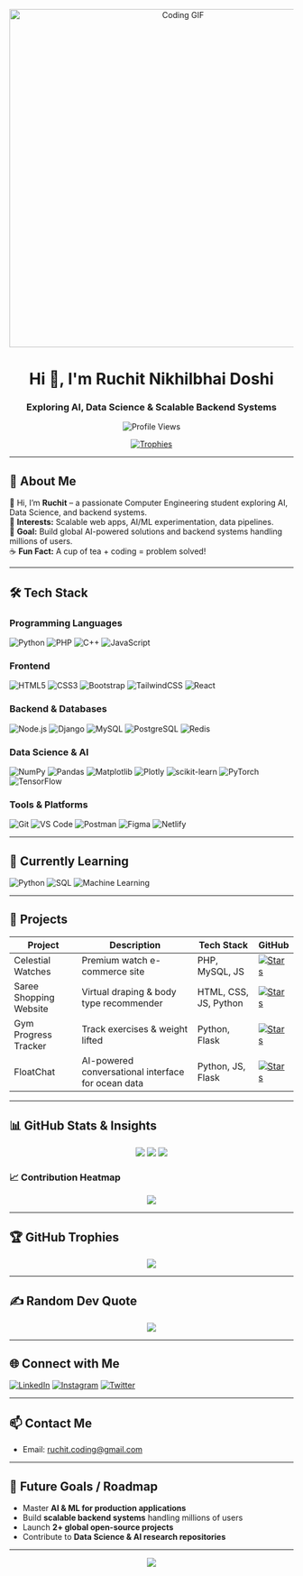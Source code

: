 <p align="center">
  <img src="https://media.giphy.com/media/3o7aCVU96WgN2bYElK/giphy.gif" alt="Coding GIF" width="600"/>
</p>

<h1 align="center">Hi 👋, I'm Ruchit Nikhilbhai Doshi</h1>
<h3 align="center">Exploring AI, Data Science & Scalable Backend Systems</h3>

<p align="center">
  <img src="https://komarev.com/ghpvc/?username=ruchitdoshi30&label=Profile%20views&color=0e75b6&style=flat" alt="Profile Views" />
</p>

<p align="center">
  <a href="https://github.com/ryo-ma/github-profile-trophy"><img src="https://github-profile-trophy.vercel.app/?username=ruchitdoshi30" alt="Trophies" /></a>
</p>

---

## 💫 About Me
👋 Hi, I’m **Ruchit** – a passionate Computer Engineering student exploring AI, Data Science, and backend systems.  
🌟 **Interests:** Scalable web apps, AI/ML experimentation, data pipelines.  
🎯 **Goal:** Build global AI-powered solutions and backend systems handling millions of users.  
☕ **Fun Fact:** A cup of tea + coding = problem solved!  

---

## 🛠 Tech Stack

### Programming Languages
![Python](https://img.shields.io/badge/python-3670A0?style=for-the-badge&logo=python&logoColor=ffdd54)
![PHP](https://img.shields.io/badge/php-%23777BB4?style=for-the-badge&logo=php&logoColor=white)
![C++](https://img.shields.io/badge/c++-%2300599C?style=for-the-badge&logo=c%2B%2B&logoColor=white)
![JavaScript](https://img.shields.io/badge/javascript-%23323330?style=for-the-badge&logo=javascript&logoColor=%23F7DF1E)

### Frontend
![HTML5](https://img.shields.io/badge/html5-%23E34F26?style=for-the-badge&logo=html5&logoColor=white)
![CSS3](https://img.shields.io/badge/css3-%231572B6?style=for-the-badge&logo=css3&logoColor=white)
![Bootstrap](https://img.shields.io/badge/bootstrap-%238511FA?style=for-the-badge&logo=bootstrap&logoColor=white)
![TailwindCSS](https://img.shields.io/badge/tailwindcss-%2338B2AC?style=for-the-badge&logo=tailwind-css&logoColor=white)
![React](https://img.shields.io/badge/react-%2320232a?style=for-the-badge&logo=react&logoColor=%2361DAFB)

### Backend & Databases
![Node.js](https://img.shields.io/badge/node.js-%23339933?style=for-the-badge&logo=node.js&logoColor=white)
![Django](https://img.shields.io/badge/django-%23092E20?style=for-the-badge&logo=django&logoColor=white)
![MySQL](https://img.shields.io/badge/mysql-4479A1?style=for-the-badge&logo=mysql&logoColor=white)
![PostgreSQL](https://img.shields.io/badge/postgresql-%23316192?style=for-the-badge&logo=postgresql&logoColor=white)
![Redis](https://img.shields.io/badge/redis-%23DC382D?style=for-the-badge&logo=redis&logoColor=white)

### Data Science & AI
![NumPy](https://img.shields.io/badge/numpy-%23013243?style=for-the-badge&logo=numpy&logoColor=white)
![Pandas](https://img.shields.io/badge/pandas-%23150458?style=for-the-badge&logo=pandas&logoColor=white)
![Matplotlib](https://img.shields.io/badge/matplotlib-%23ffffff?style=for-the-badge&logo=matplotlib&logoColor=black)
![Plotly](https://img.shields.io/badge/plotly-%233F4F75?style=for-the-badge&logo=plotly&logoColor=white)
![scikit-learn](https://img.shields.io/badge/scikit--learn-%23F7931E?style=for-the-badge&logo=scikit-learn&logoColor=white)
![PyTorch](https://img.shields.io/badge/PyTorch-%23EE4C2C?style=for-the-badge&logo=PyTorch&logoColor=white)
![TensorFlow](https://img.shields.io/badge/TensorFlow-%23FF6F00?style=for-the-badge&logo=TensorFlow&logoColor=white)

### Tools & Platforms
![Git](https://img.shields.io/badge/git-%23F05032?style=for-the-badge&logo=git&logoColor=white)
![VS Code](https://img.shields.io/badge/VS%20Code-%23007ACC?style=for-the-badge&logo=visual-studio-code&logoColor=white)
![Postman](https://img.shields.io/badge/postman-%23FF6C37?style=for-the-badge&logo=postman&logoColor=white)
![Figma](https://img.shields.io/badge/figma-%23F24E1E?style=for-the-badge&logo=figma&logoColor=white)
![Netlify](https://img.shields.io/badge/netlify-%23000000?style=for-the-badge&logo=netlify&logoColor=#00C7B7)

---

## 🚀 Currently Learning
![Python](https://img.shields.io/badge/Python-Pandas%20NumPy-blue?style=for-the-badge&logo=python&logoColor=white)
![SQL](https://img.shields.io/badge/SQL-Queries%20%26%20Optimization-orange?style=for-the-badge)
![Machine Learning](https://img.shields.io/badge/ML-Scikit_Learn%20%26%20PyTorch-red?style=for-the-badge)

---

## 📂 Projects

| Project | Description | Tech Stack | GitHub |
|--------|-------------|-----------|------|
| Celestial Watches | Premium watch e-commerce site | PHP, MySQL, JS | [![Stars](https://img.shields.io/github/stars/RuchitDoshi30/Celestial-Watches?style=flat&logo=github)](https://github.com/RuchitDoshi30/Celestial-Watches) |
| Saree Shopping Website | Virtual draping & body type recommender | HTML, CSS, JS, Python | [![Stars](https://img.shields.io/github/stars/RuchitDoshi30/Saree-Shopping?style=flat&logo=github)](https://github.com/RuchitDoshi30) |
| Gym Progress Tracker | Track exercises & weight lifted | Python, Flask | [![Stars](https://img.shields.io/github/stars/RuchitDoshi30/Gym-Tracker?style=flat&logo=github)](https://github.com/RuchitDoshi30) |
| FloatChat | AI-powered conversational interface for ocean data | Python, JS, Flask | [![Stars](https://img.shields.io/github/stars/RuchitDoshi30/float-chat?style=flat&logo=github)](https://github.com/RuchitDoshi30/float-chat) |

---

## 📊 GitHub Stats & Insights
<p align="center">
  <img src="https://github-readme-stats.vercel.app/api?username=RuchitDoshi30&theme=radical&show_icons=true&count_private=false" />
  <img src="https://github-readme-streak-stats.herokuapp.com/?user=RuchitDoshi30&theme=radical" />
  <img src="https://github-readme-stats.vercel.app/api/top-langs/?username=RuchitDoshi30&langs_count=10&theme=radical&layout=compact" />
</p>

### 📈 Contribution Heatmap
<p align="center">
  <img src="https://github-contributor-stats.vercel.app/api?username=RuchitDoshi30&limit=12&theme=dark" />
</p>

---

## 🏆 GitHub Trophies
<p align="center">
  <img src="https://github-profile-trophy.vercel.app/?username=RuchitDoshi30&theme=radical&no-bg=true" />
</p>

---

## ✍️ Random Dev Quote
<p align="center">
  <img src="https://quotes-github-readme.vercel.app/api?type=horizontal&theme=radical" />
</p>

---

## 🌐 Connect with Me
[![LinkedIn](https://img.shields.io/badge/LinkedIn-%230077B5.svg?logo=linkedin&logoColor=white&style=for-the-badge)](https://linkedin.com/in/ruchit-doshi-58a61a316)
[![Instagram](https://img.shields.io/badge/Instagram-%23E4405F.svg?logo=Instagram&logoColor=white&style=for-the-badge)](https://instagram.com/ruchittttt_30)
[![Twitter](https://img.shields.io/badge/Twitter-%231DA1F2.svg?logo=twitter&logoColor=white&style=for-the-badge)](https://twitter.com/)

---

## 📫 Contact Me
- Email: [ruchit.coding@gmail.com](mailto:ruchit.coding@gmail.com)

---

## 🔮 Future Goals / Roadmap
- Master **AI & ML for production applications**  
- Build **scalable backend systems** handling millions of users  
- Launch **2+ global open-source projects**  
- Contribute to **Data Science & AI research repositories**

---

<p align="center">
  <a href="https://visitcount.itsvg.in"><img src="https://visitcount.itsvg.in/api?id=RuchitDoshi30&icon=0&color=0" /></a>
</p>

<!-- Proudly created with GPRM ( https://gprm.itsvg.in ) -->
